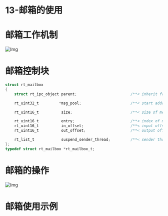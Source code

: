 # 13-邮箱的使用

# 邮箱工作机制

![Img](/00-嵌入式软件工程师/05-RT_Thread/02-RT_Thread官方入门教程/13-邮箱的使用/FILES/13-邮箱的使用.md/img-20230421151429.png)

# 邮箱控制块

```C
struct rt_mailbox
{
    struct rt_ipc_object parent;                        /**< inherit from ipc_object */

    rt_uint32_t         *msg_pool;                      /**< start address of message buffer */

    rt_uint16_t          size;                          /**< size of message pool */

    rt_uint16_t          entry;                         /**< index of messages in msg_pool */
    rt_uint16_t          in_offset;                     /**< input offset of the message buffer */
    rt_uint16_t          out_offset;                    /**< output offset of the message buffer */

    rt_list_t            suspend_sender_thread;         /**< sender thread suspended on this mailbox */
};
typedef struct rt_mailbox *rt_mailbox_t;
```

# 邮箱的操作

![Img](/00-嵌入式软件工程师/05-RT_Thread/02-RT_Thread官方入门教程/13-邮箱的使用/FILES/13-邮箱的使用.md/img-20230421191222.png)


# 邮箱使用示例








































